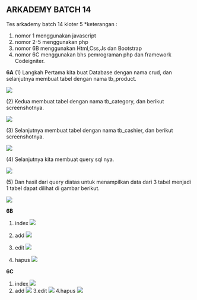 ## ARKADEMY BATCH 14

Tes arkademy batch 14 kloter 5
*keterangan :
1. nomor 1 menggunakan javascript
2. nomor 2-5 menggunakan php
3. nomor 6B menggunakan Html,Css,Js dan Bootstrap
4. nomor 6C menggunakan bhs pemrograman php dan framework Codeigniter.


<!-- Screenshot -->
**6A**
(1) Langkah Pertama kita buat Database dengan nama crud, dan selanjutnya membuat tabel dengan nama tb_product.

![](screenshot/Screenshot1.png)

(2) Kedua membuat tabel dengan nama tb_category, dan berikut screenshotnya.

![](screenshot/Screenshot2.png)

(3) Selanjutnya membuat tabel dengan nama tb_cashier, dan berikut screenshotnya.

![](screenshot/Screenshot3.png)

(4) Selanjutnya kita membuat query sql nya.

![](screenshot/Screenshot4.png)

(5) Dan hasil dari query diatas untuk menampilkan data dari 3 tabel menjadi 1 tabel dapat dilihat di gambar berikut.

![](screenshot/Screenshot5.png)

**6B**
1. index
![](screenshot/Screenshot14.png)

2. add
![](screenshot/Screenshot15.png)

3. edit
![](screenshot/Screenshot16.png)

4. hapus
![](screenshot/Screenshot17.png)

**6C**
1. index
![](screenshot/Screenshot14.png)
2. add
![](screenshot/Screenshot18.png)
3.edit
![](screenshot/Screenshot20.png)
4.hapus
![](screenshot/Screenshot21.png)